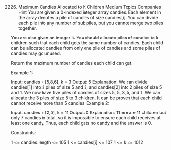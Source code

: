 2226. Maximum Candies Allocated to K Children
Medium
Topics
Companies
Hint
You are given a 0-indexed integer array candies. Each element in the array denotes a pile of candies of size candies[i]. You can divide each pile into any number of sub piles, but you cannot merge two piles together.

You are also given an integer k. You should allocate piles of candies to k children such that each child gets the same number of candies. Each child can be allocated candies from only one pile of candies and some piles of candies may go unused.

Return the maximum number of candies each child can get.

 

Example 1:

Input: candies = [5,8,6], k = 3
Output: 5
Explanation: We can divide candies[1] into 2 piles of size 5 and 3, and candies[2] into 2 piles of size 5 and 1. We now have five piles of candies of sizes 5, 5, 3, 5, and 1. We can allocate the 3 piles of size 5 to 3 children. It can be proven that each child cannot receive more than 5 candies.
Example 2:

Input: candies = [2,5], k = 11
Output: 0
Explanation: There are 11 children but only 7 candies in total, so it is impossible to ensure each child receives at least one candy. Thus, each child gets no candy and the answer is 0.
 

Constraints:

1 <= candies.length <= 105
1 <= candies[i] <= 107
1 <= k <= 1012
